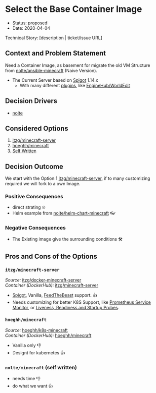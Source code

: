 <!-- based on https://github.com/adr/madr/blob/master/template/template.md -->
# Select the Base Container Image

* Status: proposed
* Date: 2020-04-04

Technical Story: [description | ticket/issue URL] <!-- optional -->

## Context and Problem Statement

Need a Container Image, as basement for migrate the old VM Structure from [nolte/ansible-minecraft](https://github.com/nolte/ansible-minecraft) (Naive Version).

* The Current Server based on [Spigot](https://getbukkit.org/download/spigot) 1.14.x
  * With many different [plugins](https://nolte.github.io/minecraft-gameserver/plugins/), like [EngineHub/WorldEdit](https://github.com/EngineHub/WorldEdit)

## Decision Drivers <!-- optional -->

* [nolte](https://github.com/nolte)

## Considered Options

1. [itzg/minecraft-server](#itzg_minecraft-server)
2. [hoeghh/minecraft](#hoeghh_minecraft)
3. [Self Written](#nolte_minecraft-self-written)

## Decision Outcome

We start with the Option 1 [itzg/minecraft-server](#itzg_minecraft-server), if to many customizing required we will fork to a own Image.

### Positive Consequences <!-- optional -->

* direct strating ⏲
* Helm example from [nolte/helm-chart-minecraft](https://github.com/nolte/helm-chart-minecraft) 👓

### Negative Consequences <!-- optional -->

* The Existing image give the surrounding conditions 🛠

## Pros and Cons of the Options <!-- optional -->

### `itzg/minecraft-server`

*Source:* [itzg/docker-minecraft-server](https://github.com/itzg/docker-minecraft-server)  
*Container (DockerHub):* [itzg/minecraft-server](https://hub.docker.com/r/itzg/minecraft-server)

* [Spigot](https://getbukkit.org/download/spigot), Vanilla, [FeedTheBeast](https://feed-the-beast.com) support. 👍
* Needs customizing for better K8S Support, like [Prometheus Service Monitor](https://github.com/coreos/prometheus-operator/blob/master/Documentation/api.md#servicemonitorspec), or [Liveness, Readiness and Startup Probes](https://kubernetes.io/docs/tasks/configure-pod-container/configure-liveness-readiness-startup-probes/).

### `hoeghh/minecraft`

*Source:* [hoeghh/k8s-minecraft](https://github.com/hoeghh/k8s-minecraft/tree/master/docker-image)  
*Container (DockerHub):* [hoeghh/minecraft](https://hub.docker.com/r/hoeghh/minecraft)

* Vanilla only 👎
* Designt for kubernetes 👍

### `nolte/minecraft` (self written)

* needs time 👎
* do what we want 👍